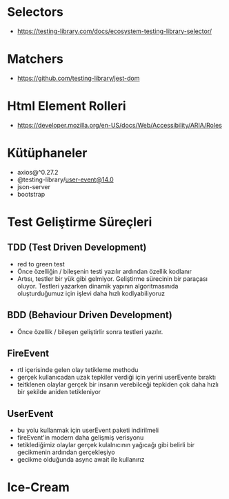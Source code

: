 # Selectors

- https://testing-library.com/docs/ecosystem-testing-library-selector/

# Matchers

- https://github.com/testing-library/jest-dom

# Html Element Rolleri

- https://developer.mozilla.org/en-US/docs/Web/Accessibility/ARIA/Roles

# Kütüphaneler

- axios@^0.27.2
- @testing-library/user-event@14.0
- json-server
- bootstrap

# Test Geliştirme Süreçleri

## TDD (Test Driven Development)

- red to green test
- Önce özelliğin / bileşenin testi yazılır ardından özellik kodlanır
- Artısı, testler bir yük gibi gelmiyor. Geliştirme sürecinin bir paraçası oluyor. Testleri yazarken dinamik yapının algoritmasınıda oluşturduğumuz için işlevi daha hızlı kodlyabiliyoruz

## BDD (Behaviour Driven Development)

- Önce özellik / bileşen geliştirlir sonra testleri yazılır.

## FireEvent

- rtl içerisinde gelen olay tetikleme methodu
- gerçek kullanıcadan uzak tepkiler verdiği için yerini userEvente bıraktı
- teitklenen olaylar gerçek bir insanın verebilceği tepkiden çok daha hızlı bir şekilde aniden tetikleniyor

## UserEvent

- bu yolu kullanmak için userEvent paketi indirilmeli
- fireEvent'in modern daha gelişmiş verisyonu
- tetiklediğimiz olaylar gerçek kulalnıcının yağıcağı gibi belirli bir gecikmenin ardından gerçekleşiyo
- gecikme olduğunda async await ile kullanırız
# Ice-Cream
